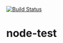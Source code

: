 [![Build Status](https://travis-ci.org/qianlanse/node-test.svg?branch=master)](https://travis-ci.org/qianlanse/node-test)
# node-test
